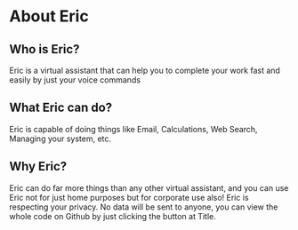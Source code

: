 # About Eric

## Who is Eric?
Eric is a virtual assistant that can help you to complete your work fast and easily by just your voice commands

## What Eric can do?
Eric is capable of doing things like Email, Calculations, Web Search, Managing your system, etc.

## Why Eric?
Eric can do far more things than any other virtual assistant, and you can use Eric not for just home purposes but for corporate use also!
Eric is respecting your privacy. No data will be sent to anyone, you can view the whole code on Github by just clicking the button at Title.
